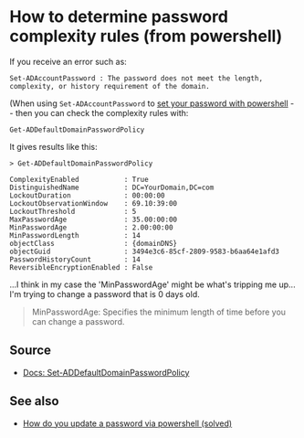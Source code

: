 ﻿# How to determine password complexity rules (from powershell)

If you receive an error such as:

	Set-ADAccountPassword : The password does not meet the length, complexity, or history requirement of the domain.

(When using `Set-ADAccountPassword` to [set your password with powershell](update_password.md) -- then you can check the complexity rules with:

	Get-ADDefaultDomainPasswordPolicy

It gives results like this:

	> Get-ADDefaultDomainPasswordPolicy

	ComplexityEnabled           : True
	DistinguishedName           : DC=YourDomain,DC=com
	LockoutDuration             : 00:00:00
	LockoutObservationWindow    : 69.10:39:00
	LockoutThreshold            : 5
	MaxPasswordAge              : 35.00:00:00
	MinPasswordAge              : 2.00:00:00
	MinPasswordLength           : 14
	objectClass                 : {domainDNS}
	objectGuid                  : 3494e3c6-85cf-2809-9583-b6aa64e1afd3
	PasswordHistoryCount        : 14
	ReversibleEncryptionEnabled : False

...I think in my case the 'MinPasswordAge' might be what's tripping me up... I'm trying to change a password that is 0 days old.

> MinPasswordAge: Specifies the minimum length of time before you can change a password.

## Source

* [Docs: Set-ADDefaultDomainPasswordPolicy](https://docs.microsoft.com/en-us/powershell/module/addsadministration/set-addefaultdomainpasswordpolicy?view=win10-ps)

## See also

* [How do you update a password via powershell (solved)](update_password.md)
